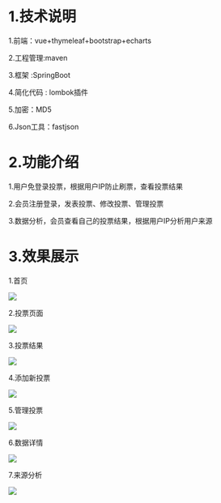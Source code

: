 # 1.技术说明

1.前端：vue+thymeleaf+bootstrap+echarts

2.工程管理:maven

3.框架 :SpringBoot 

4.简化代码 : lombok插件

5.加密：MD5 

6.Json工具：fastjson



# 2.功能介绍

1.用户免登录投票，根据用户IP防止刷票，查看投票结果

2.会员注册登录，发表投票、修改投票、管理投票

3.数据分析，会员查看自己的投票结果，根据用户IP分析用户来源

# 3.效果展示

1.首页

![](https://p9-juejin.byteimg.com/tos-cn-i-k3u1fbpfcp/3c0756f1a84944f7be6ed5c8cd2e0aa3~tplv-k3u1fbpfcp-watermark.image)

2.投票页面

![](https://p9-juejin.byteimg.com/tos-cn-i-k3u1fbpfcp/4dd99088f758443cb4befda9207535b5~tplv-k3u1fbpfcp-watermark.image)

3.投票结果

![](https://p6-juejin.byteimg.com/tos-cn-i-k3u1fbpfcp/8d8f84fd573140baa079adfe019043f9~tplv-k3u1fbpfcp-watermark.image)



4.添加新投票

![](https://p6-juejin.byteimg.com/tos-cn-i-k3u1fbpfcp/f9b851dae73c438da0e1abfc8123854a~tplv-k3u1fbpfcp-watermark.image)



5.管理投票

![](https://p3-juejin.byteimg.com/tos-cn-i-k3u1fbpfcp/d0eeaefd381343a384ece35bc81072a7~tplv-k3u1fbpfcp-watermark.image)

6.数据详情

![](https://p3-juejin.byteimg.com/tos-cn-i-k3u1fbpfcp/5ad7ecce4af046d4b6e9fddfa3934943~tplv-k3u1fbpfcp-watermark.image)

7.来源分析

![](https://p9-juejin.byteimg.com/tos-cn-i-k3u1fbpfcp/87f435751a0743499c5b05f0efd7e751~tplv-k3u1fbpfcp-watermark.image)
